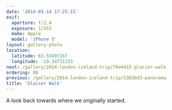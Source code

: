 ```yaml
---
date: '2014-03-14 17:25:15'
exif:
  aperture: f/2.4
  exposure: 1/553
  make: Apple
  model: 'iPhone 5'
layout: gallery-photo
location:
  latitude: 63.53497167
  longitude: -19.34731333
next: /gallery/2014-london-iceland-trip/78e4415-glacier-walk
ordering: 88
previous: /gallery/2014-london-iceland-trip/5303bd3-panorama
title: 'Glacier Walk'
---
```


A look back towards where we originally started.
